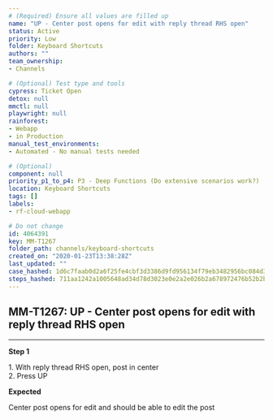 ```yaml
---
# (Required) Ensure all values are filled up
name: "UP - Center post opens for edit with reply thread RHS open"
status: Active
priority: Low
folder: Keyboard Shortcuts
authors: ""
team_ownership: 
- Channels

# (Optional) Test type and tools
cypress: Ticket Open
detox: null
mmctl: null
playwright: null
rainforest: 
- Webapp
- in Production
manual_test_environments: 
- Automated - No manual tests needed

# (Optional)
component: null
priority_p1_to_p4: P3 - Deep Functions (Do extensive scenarios work?)
location: Keyboard Shortcuts
tags: []
labels: 
- rf-cloud-webapp

# Do not change
id: 4064391
key: MM-T1267
folder_path: channels/keyboard-shortcuts
created_on: "2020-01-23T13:38:28Z"
last_updated: ""
case_hashed: 1d6c7faab0d2a6f25fe4cbf3d3386d9fd956134f79eb3482956bc084d33e80a75d86fe97410d98ae06aa68807a871015
steps_hashed: 711aa1242a1005648ad34d78d3023e0e2a2e026b2a678972476b52b2b84000efbcfc94995262d97fb35c86105f384404
---
```


## MM-T1267: UP - Center post opens for edit with reply thread RHS open

---

**Step 1**

1\. With reply thread RHS open, post in center\
2\. Press UP

**Expected**

Center post opens for edit and should be able to edit the post
